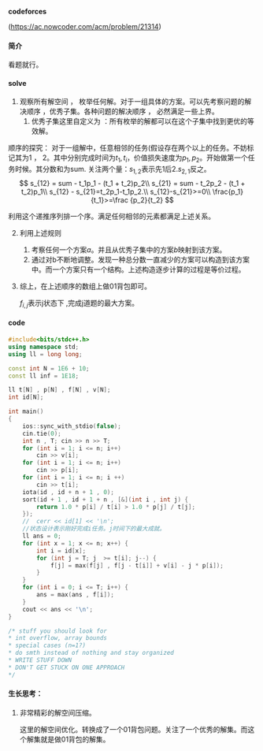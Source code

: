 **codeforces**

(https://ac.nowcoder.com/acm/problem/21314)

#### 简介

看题就行。
#### solve

1. 观察所有解空间 ， 枚举任何解。对于一组具体的方案。可以先考察问题的解决顺序 ，优秀子集。各种问题的解决顺序 ， 必然满足一些上界。
   1. 优秀子集这里自定义为 ：所有枚举的解都可以在这个子集中找到更优的等效解。

顺序的探究：
对于一组解中，任意相邻的任务(假设存在两个以上的任务。不妨标记其为1 ， 2。其中分别完成时间为$t_1 , t_i$，价值损失速度为$p_1 , p_2$。开始做第一个任务时候。其分数和为sum.
关注两个量：$s_{1 , 2}$表示先1后2.$s_{2,1}$反之。
$$
s_{12} = sum - t_1p_1 - (t_1 + t_2)p_2\\
s_{21} = sum - t_2p_2 - (t_1 + t_2)p_1\\
s_{12} - s_{21}=t_2p_1-t_1p_2.\\
s_{12}-s_{21}>=0\\
\frac{p_1}{t_1}>=\frac {p_2}{t_2}
$$

利用这个递推序列排一个序。满足任何相邻的元素都满足上述关系。

2. 利用上述规则

   1. 考察任何一个方案$a$。并且从优秀子集中的方案$b$映射到该方案。
   2. 通过对b不断地调整。发现一种总分数一直减少的方案可以构造到该方案中。而一个方案只有一个结构。上述构造逐步计算的过程是等价过程。

3. 综上，在上述顺序的数组上做01背包即可。

   $f_{i , j}$表示j状态下 ,完成j道题的最大方案。

#### code

```cpp
#include<bits/stdc++.h>
using namespace std;
using ll = long long;

const int N = 1E6 + 10;
const ll inf = 1E18;

ll t[N] , p[N] , f[N] , v[N];
int id[N];

int main()
{
    ios::sync_with_stdio(false);
    cin.tie(0);
    int n , T; cin >> n >> T;
    for (int i = 1; i <= n; i++)
        cin >> v[i];
    for (int i = 1; i <= n; i++)
        cin >> p[i];
    for (int i = 1; i <= n; i ++)
        cin >> t[i];
    iota(id , id + n + 1 , 0);
    sort(id + 1 , id + 1 + n , [&](int i , int j) {
        return 1.0 * p[i] / t[i] > 1.0 * p[j] / t[j];
    });
    //  cerr << id[1] << '\n';
    //状态设计表示刚好完成i任务。j时间下的最大成就。
    ll ans = 0;
    for (int x = 1; x <= n; x++) {
        int i = id[x];
        for (int j = T; j  >= t[i]; j--) {
            f[j] = max(f[j] , f[j - t[i]] + v[i] - j * p[i]);
        }
    }
    for (int i = 0; i <= T; i++) {
        ans = max(ans , f[i]);
    }
    cout << ans << '\n';
}

/* stuff you should look for
* int overflow, array bounds
* special cases (n=1?)
* do smth instead of nothing and stay organized
* WRITE STUFF DOWN
* DON'T GET STUCK ON ONE APPROACH
*/
```

#### 生长思考：

1. 非常精彩的解空间压缩。

   这里的解空间优化。转换成了一个01背包问题。关注了一个优秀的解集。而这个解集就是做01背包的解集。

   
